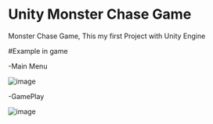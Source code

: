 # Unity Monster Chase Game
Monster Chase Game, This my first Project with Unity Engine

#Example in game

-Main Menu

![image](https://user-images.githubusercontent.com/106058972/172407259-87864e42-04c8-4898-92f5-48fe78008ad8.png) 

-GamePlay

![image](https://user-images.githubusercontent.com/106058972/172407283-2aeb72b6-bf4a-4d01-bcb3-6eff8496d582.png)

